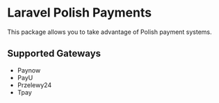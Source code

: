 # Laravel Polish Payments

This package allows you to take advantage of Polish payment systems.

## Supported Gateways

* Paynow
* PayU
* Przelewy24
* Tpay

